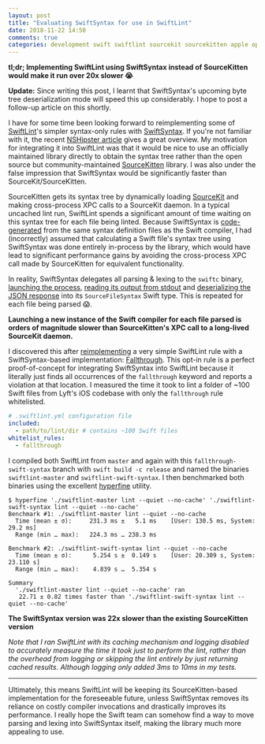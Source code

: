 ```yaml
---
layout: post
title: "Evaluating SwiftSyntax for use in SwiftLint"
date: 2018-11-22 14:50
comments: true
categories: development swift swiftlint sourcekit sourcekitten apple opensource projects github
---
```


**tl;dr; Implementing SwiftLint using SwiftSyntax instead of SourceKitten would make it run over 20x slower 😭**

**Update:** Since writing this post, I learnt that SwiftSyntax's upcoming byte tree deserialization mode will speed this up considerably.
I hope to post a follow-up article on this shortly.

I have for some time been looking forward to reimplementing some of [SwiftLint](https://github.com/realm/SwiftLint)'s simpler syntax-only rules with [SwiftSyntax](https://github.com/apple/swift-syntax). If you're not familiar with it, the recent [NSHipster article](https://nshipster.com/swiftsyntax/) gives a great overview. My motivation for integrating it into SwiftLint was that it would be nice to use an officially maintained library directly to obtain the syntax tree rather than the open source but community-maintained [SourceKitten](https://github.com/jpsim/SourceKitten) library. I was also under the false impression that SwiftSyntax would be significantly faster than SourceKit/SourceKitten.

SourceKitten gets its syntax tree by dynamically loading [SourceKit](https://github.com/apple/swift/tree/master/tools/SourceKit) and making cross-process XPC calls to a SourceKit daemon. In a typical uncached lint run, SwiftLint spends a significant amount of time waiting on this syntax tree for each file being linted. Because SwiftSyntax is [code-generated](https://github.com/apple/swift-syntax#building-swiftsyntax-from-master) from the same syntax definition files as the Swift compiler, I had (incorrectly) assumed that calculating a Swift file's syntax tree using SwiftSyntax was done entirely in-process by the library, which would have lead to significant performance gains by avoiding the cross-process XPC call made by SourceKitten for equivalent functionality.

In reality, SwiftSyntax delegates all parsing & lexing to the `swiftc` binary, [launching the process](https://github.com/apple/swift-syntax/blob/0.40200.0/Sources/SwiftSyntax/SwiftSyntax.swift#L100-L101), [reading its output from stdout](https://github.com/apple/swift-syntax/blob/0.40200.0/Sources/SwiftSyntax/SwiftSyntax.swift#L102) and [deserializing the JSON response](https://github.com/apple/swift-syntax/blob/0.40200.0/Sources/SwiftSyntax/SwiftSyntax.swift#L103-L104) into its `SourceFileSyntax` Swift type. This is repeated for each file being parsed 😱.

**Launching a new instance of the Swift compiler for each file parsed is orders of magnitude slower than SourceKitten's XPC call to a long-lived SourceKit daemon.**

I discovered this after [reimplementing](https://github.com/realm/SwiftLint/pull/2476) a very simple SwiftLint rule with a SwiftSyntax-based implementation: [Fallthrough](https://github.com/realm/SwiftLint/blob/master/Rules.md#fallthrough). This opt-in rule is a perfect proof-of-concept for integrating SwiftSyntax into SwiftLint because it literally just finds all occurrences of the `fallthrough` keyword and reports a violation at that location. I measured the time it took to lint a folder of ~100 Swift files from Lyft's iOS codebase with only the `fallthrough` rule whitelisted.

```yaml
# .swiftlint.yml configuration file
included:
  - path/to/lint/dir # contains ~100 Swift files
whitelist_rules:
  - fallthrough
```

I compiled both SwiftLint from `master` and again with this `fallthrough-swift-syntax` branch with `swift build -c release` and named the binaries `swiftlint-master` and `swiftlint-swift-syntax`. I then benchmarked both binaries using the excellent [hyperfine](https://github.com/sharkdp/hyperfine) utility.

```shell
$ hyperfine './swiftlint-master lint --quiet --no-cache' './swiftlint-swift-syntax lint --quiet --no-cache'
Benchmark #1: ./swiftlint-master lint --quiet --no-cache
  Time (mean ± σ):     231.3 ms ±   5.1 ms    [User: 130.5 ms, System: 29.2 ms]
  Range (min … max):   224.3 ms … 238.3 ms
 
Benchmark #2: ./swiftlint-swift-syntax lint --quiet --no-cache
  Time (mean ± σ):      5.254 s ±  0.149 s    [User: 20.309 s, System: 23.110 s]
  Range (min … max):    4.839 s …  5.354 s
 
Summary
  './swiftlint-master lint --quiet --no-cache' ran
   22.71 ± 0.82 times faster than './swiftlint-swift-syntax lint --quiet --no-cache'
```

**The SwiftSyntax version was 22x slower than the existing SourceKitten version**

_Note that I ran SwiftLint with its caching mechanism and logging disabled to accurately measure the time it took just to perform the lint, rather than the overhead from logging or skipping the lint entirely by just returning cached results. Although logging only added 3ms to 10ms in my tests._

---

Ultimately, this means SwiftLint will be keeping its SourceKitten-based implementation for the foreseeable future, unless SwiftSyntax removes its reliance on costly compiler invocations and drastically improves its performance. I really hope the Swift team can somehow find a way to move parsing and lexing into SwiftSyntax itself, making the library much more appealing to use.
